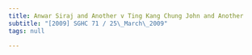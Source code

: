 ```yaml
---
title: Anwar Siraj and Another v Ting Kang Chung John and Another
subtitle: "[2009] SGHC 71 / 25\_March\_2009"
tags: null

---
```


